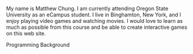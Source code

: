 My name is Matthew Chung. I am currently attending Oregon State University as an eCampus student.
I live in Binghamton, New York, and I enjoy playing video games and watching movies. I would love to learn as much as possible from this course and be able to create interactive games on this
web site.

Programming Background